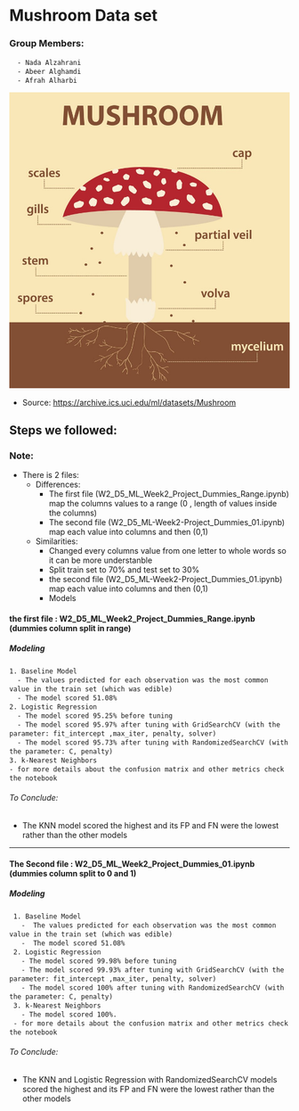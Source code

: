 # Mushroom Data set
### Group Members:
      - Nada Alzahrani
      - Abeer Alghamdi
      - Afrah Alharbi
![Mushroom](https://github.com/Nadda1004/Intro_Machine_learning/blob/main/WeekendProject_Week_2/mushroom_img.jpg?raw=true)

* Source: https://archive.ics.uci.edu/ml/datasets/Mushroom
    
## Steps we followed:
### Note:
   * There is 2 files:
      * Differences:
         * The first file (W2_D5_ML_Week2_Project_Dummies_Range.ipynb) map the columns values to a range (0 , length of values inside the columns)
         * The second file (W2_D5_ML-Week2-Project_Dummies_01.ipynb) map each value into columns and then (0,1)
      * Similarities: 
         * Changed every columns value from one letter to whole words so it can be more understanble
         * Split train set to 70% and test set to 30%
         * the second file (W2_D5_ML-Week2-Project_Dummies_01.ipynb) map each value into columns and then (0,1)
         * Models
      
#### the first file : W2_D5_ML_Week2_Project_Dummies_Range.ipynb (dummies column split in range)
  
##### Modeling
    1. Baseline Model
      - The values predicted for each observation was the most common value in the train set (which was edible)
      - The model scored 51.08%
    2. Logistic Regression
      - The model scored 95.25% before tuning
      - The model scored 95.97% after tuning with GridSearchCV (with the parameter: fit_intercept ,max_iter, penalty, solver)
      - The model scored 95.73% after tuning with RandomizedSearchCV (with the parameter: C, penalty)
    3. k-Nearest Neighbors
    - for more details about the confusion matrix and other metrics check the notebook 
###### To Conclude:
* The KNN model scored the highest and its FP and FN were the lowest rather than the other models

_____________________________________________________________________________________________________________

#### The Second file : W2_D5_ML_Week2_Project_Dummies_01.ipynb (dummies column split to 0 and 1)

##### Modeling 
     1. Baseline Model 
       -  The values predicted for each observation was the most common value in the train set (which was edible)
       -  The model scored 51.08%
     2. Logistic Regression
       - The model scored 99.98% before tuning 
       - The model scored 99.93% after tuning with GridSearchCV (with the parameter: fit_intercept ,max_iter, penalty, solver)
       - The model scored 100% after tuning with RandomizedSearchCV (with the parameter: C, penalty)
     3. k-Nearest Neighbors
       - The model scored 100%.
     - for more details about the confusion matrix and other metrics check the notebook  
###### To Conclude:
*  The KNN and Logistic Regression with RandomizedSearchCV models scored the highest and its FP and FN were the lowest rather than the other models 
